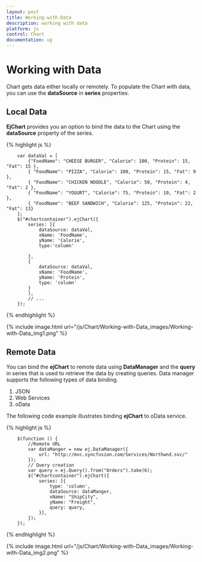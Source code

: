 ```yaml
---
layout: post
title: Working-with-Data
description: working with data
platform: js
control: Chart
documentation: ug
---
```


# Working with Data

Chart gets data either locally or remotely. To populate the Chart with data, you can use the **dataSource** in **series** properties.

## Local Data

**EjChart** provides you an option to bind the data to the Chart using the **dataSource** property of the series.

{% highlight js %}


        var dataVal = [
            {"FoodName": "CHEESE BURGER", "Calorie": 100, "Protein": 15, "Fat": 15 },
            { "FoodName": "PIZZA", "Calorie": 100, "Protein": 15, "Fat": 9 },
            { "FoodName": "CHICKEN NOODLE", "Calorie": 50, "Protein": 4, "Fat": 2 },
            { "FoodName": "YOGURT", "Calorie": 75, "Protein": 10, "Fat": 2 },
            { "FoodName": "BEEF SANDWICH", "Calorie": 125, "Protein": 22, "Fat": 13}
        ];
        $("#chartcontainer").ejChart({     
            series: [{                        
                dataSource: dataVal,
                xName: 'FoodName', 
                yName: 'Calorie',
                type:'column'

            },
            {
                dataSource: dataVal,
                xName: 'FoodName',
                yName: 'Protein',
                type: 'column'
            }
            ],                      
            // ...                       
        });


{% endhighlight %}



{% include image.html url="/js/Chart/Working-with-Data_images/Working-with-Data_img1.png" %}

## Remote Data

You can bind the **ejChart** to remote data using **DataManager** and the **query** in series that is used to retrieve the data by creating queries. Data manager supports the following types of data binding.

1. JSON
2. Web Services
3. oData

The following code example illustrates binding **ejChart** to oData service.   

{% highlight js %}


        $(function () {
            //Remote URL           
            var dataManger = new ej.DataManager({
                url: "http://mvc.syncfusion.com/Services/Northwnd.svc/"
            });
            // Query creation
            var query = ej.Query().from("Orders").take(6);
            $("#chartcontainer").ejChart({
                series: [{
                    type: 'column',
                    dataSource: dataManger,
                    xName: "ShipCity",
                    yName: "Freight",
                    query: query,
                }],
            });
        });


{% endhighlight %}



{% include image.html url="/js/Chart/Working-with-Data_images/Working-with-Data_img2.png" %}

